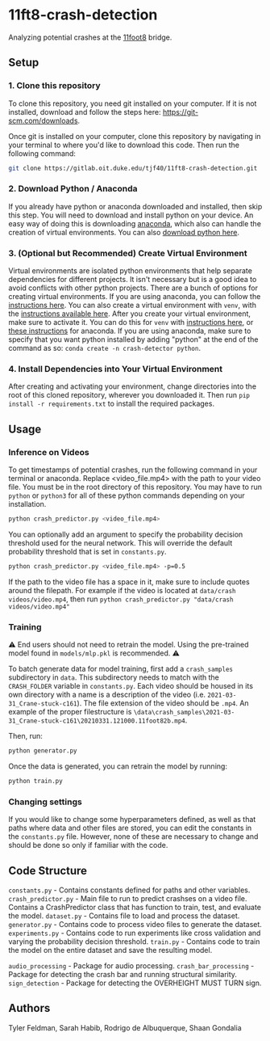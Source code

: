 # 11ft8-crash-detection

Analyzing potential crashes at the [11foot8](https://11foot8.com) bridge.

## Setup

### 1. Clone this repository
To clone this repository, you need git installed on your computer. If it is not installed, download and follow the steps here: https://git-scm.com/downloads.

Once git is installed on your computer, clone this repository by navigating in your terminal to where you'd like to download this code. Then run the following command:

```bash
git clone https://gitlab.oit.duke.edu/tjf40/11ft8-crash-detection.git
```

### 2. Download Python / Anaconda
If you already have python or anaconda downloaded and installed, then skip this step. You will need to download and install python on your device. An easy way of doing this is downloading [anaconda](https://www.anaconda.com/), which also can handle the creation of virtual environments. You can also [download python here](https://www.python.org/downloads/).

### 3. (Optional but Recommended) Create Virtual Environment
Virtual environments are isolated python environments that help separate dependencies for different projects. It isn't necessary but is a good idea to avoid conflicts with other python projects. There are a bunch of options for creating virtual environments. If you are using anaconda, you can follow the [instructions here](https://docs.conda.io/projects/conda/en/latest/user-guide/getting-started.html#). You can also create a virtual environment with `venv`, with the [instructions available here](https://docs.python.org/3/library/venv.html). After you create your virtual environment, make sure to activate it. You can do this for `venv` with [instructions here](https://docs.python.org/3/library/venv.html#how-venvs-work), or [these instructions](https://docs.conda.io/projects/conda/en/latest/user-guide/getting-started.html#managing-environments) for anaconda. If you are using anaconda, make sure to specify that you want python installed by adding "python" at the end of the command as so: `conda create -n crash-detector python`.

### 4. Install Dependencies into Your Virtual Environment
After creating and activating your environment, change directories into the root of this cloned repository, wherever you downloaded it. Then run `pip install -r requirements.txt` to install the required packages.

## Usage

### Inference on Videos
To get timestamps of potential crashes, run the following command in your terminal or anaconda. Replace <video_file.mp4> with the path to your video file. You must be in the root directory of this repository. You may have to run `python` or `python3` for all of these python commands depending on your installation.

```bash
python crash_predictor.py <video_file.mp4>
```

You can optionally add an argument to specify the probability decision threshold used for the neural network. This will override the default probability threshold that is set in `constants.py`.
```bash
python crash_predictor.py <video_file.mp4> -p=0.5
```

If the path to the video file has a space in it, make sure to include quotes around the filepath. For example if the video is located at `data/crash videos/video.mp4`, then run `python crash_predictor.py "data/crash videos/video.mp4"`

### Training
⚠️ End users should not need to retrain the model. Using the pre-trained model found in `models/mlp.pkl` is recommended. ⚠️

To batch generate data for model training, first add a `crash_samples` subdirectory in `data`. This subdirectory needs to match with the `CRASH_FOLDER` variable in `constants.py`. Each video should be housed in its own directory with a name is a description of the video (i.e. `2021-03-31_Crane-stuck-c161`). The file extension of the video should be `.mp4`. An example of the proper filestructure is `\data\crash_samples\2021-03-31_Crane-stuck-c161\20210331.121000.11foot82b.mp4`.

Then, run:
```bash
python generator.py
```

Once the data is generated, you can retrain the model by running:
```bash
python train.py
```

### Changing settings
If you would like to change some hyperparameters defined, as well as that paths where data and other files are stored, you can edit the constants in the `constants.py` file. However, none of these are necessary to change and should be done so only if familiar with the code.

## Code Structure
`constants.py` - Contains constants defined for paths and other variables.
`crash_predictor.py` - Main file to run to predict crashses on a video file. Contains a CrashPredictor class that has function to train, test, and evaluate the model.
`dataset.py` - Contains file to load and process the dataset.
`generator.py` - Contains code to process video files to generate the dataset.
`experiments.py` - Contains code to run experiments like cross validation and varying the probability decision threshold.
`train.py` - Contains code to train the model on the entire dataset and save the resulting model.

`audio_processing` - Package for audio processing.
`crash_bar_processing` - Package for detecting the crash bar and running structural similarity.
`sign_detection` - Package for detecting the OVERHEIGHT MUST TURN sign.

## Authors
Tyler Feldman, Sarah Habib, Rodrigo de Albuquerque, Shaan Gondalia
